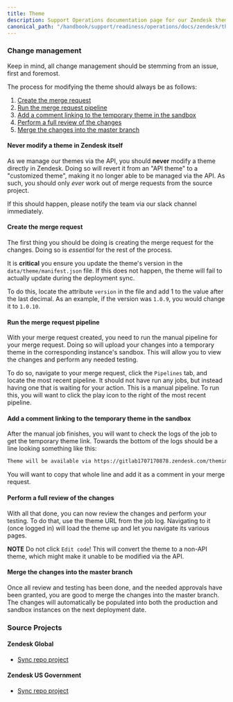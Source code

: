 ```yaml
---
title: Theme
description: Support Operations documentation page for our Zendesk theme
canonical_path: "/handbook/support/readiness/operations/docs/zendesk/theme"
---
```


### Change management

Keep in mind, all change management should be stemming from an issue, first and
foremost.

The process for modifying the theme should always be as follows:

1. [Create the merge request](#create-the-merge-request)
1. [Run the merge request pipeline](#run-the-merge-request-pipeline)
1. [Add a comment linking to the temporary theme in the sandbox](#add-a-comment-linking-to-the-temporary-theme-in-the-sandbox)
1. [Perform a full review of the changes](#perform-a-full-review-of-the-changes)
1. [Merge the changes into the master branch](#merge-the-changes-into-the-master-branch)

#### Never modify a theme in Zendesk itself

As we manage our themes via the API, you should **never** modify a theme
directly in Zendesk. Doing so will revert it from an "API theme" to a
"customized theme", making it no longer able to be managed via the API. As such,
you should only *ever* work out of merge requests from the source project.

If this should happen, please notify the team via our slack channel immediately.

#### Create the merge request

The first thing you should be doing is creating the merge request for the
changes. Doing so is *essential* for the rest of the process.

It is **critical** you ensure you update the theme's version in the
`data/theme/manifest.json` file. If this does not happen, the theme will fail to
actually update during the deployment sync.

To do this, locate the attribute `version` in the file and add 1 to the value
after the last decimal. As an example, if the version was `1.0.9`, you would
change it to `1.0.10`.

#### Run the merge request pipeline

With your merge request created, you need to run the manual pipeline for your
merge request. Doing so will upload your changes into a temporary theme in the
corresponding instance's sandbox. This will allow you to view the changes and
perform any needed testing.

To do so, navigate to your merge request, click the `Pipelines` tab, and locate
the most recent pipeline. It should not have run any jobs, but instead having
one that is waiting for your action. This is a manual pipeline. To run this,
you will want to click the play icon to the right of the most recent pipeline.

#### Add a comment linking to the temporary theme in the sandbox

After the manual job finishes, you will want to check the logs of the job to get
the temporary theme link. Towards the bottom of the logs should be a line
looking something like this:

```bash
Theme will be available via https://gitlab1707170878.zendesk.com/theming/theme/febb6377-13f5-489d-8287-1c16467718b0
```

You will want to copy that whole line and add it as a comment in your merge
request.

#### Perform a full review of the changes

With all that done, you can now review the changes and perform your testing. To
do that, use the theme URL from the job log. Navigating to it (once logged in)
will load the theme up and let you navigate its various pages.

**NOTE** Do not click `Edit code`! This will convert the theme to a non-API
theme, which might make it unable to be modified via the API.

#### Merge the changes into the master branch

Once all review and testing has been done, and the needed approvals have been
granted, you are good to merge the changes into the master branch. The changes
will automatically be populated into both the production and sandbox instances
on the next deployment date.

### Source Projects

#### Zendesk Global

- [Sync repo project](https://gitlab.com/gitlab-support-readiness/zendesk-global/theme)

#### Zendesk US Government

- [Sync repo project](https://gitlab.com/gitlab-support-readiness/zendesk-us-government/theme)
